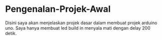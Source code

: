 # Pengenalan-Projek-Awal
Disini saya akan menjelaskan projek dasar dalam membuat projek arduino uno. Saya hanya membuat led build in menyala mati dengan delay 200 detik.

